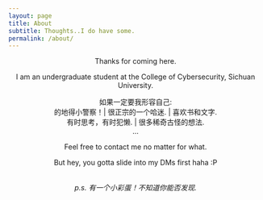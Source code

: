 ```yaml
---
layout: page
title: About
subtitle: Thoughts..I do have some.
permalink: /about/
---
```


<html>
<head>
    <title>Centered Text</title>
</head>
<body>

<div align="center">
  
<p>Thanks for coming here.</p>
<p>I am an undergraduate student at the College of Cybersecurity, Sichuan University.</p>

<p>
如果一定要我形容自己: <br>
的地得小警察！| 很正宗的一个哈迷. | 喜欢书和文字.<br>
有时思考，有时犯懒. | 很多稀奇古怪的想法.<br>
...
</p>

<p>Feel free to contact me no matter for what.</p>
<p>But hey, you gotta slide into my DMs first haha :P</p>

<br><span style="font-style: italic;">p.s. 有一个小彩蛋！不知道你能否发现.</span><br>

</div>

</body>
</html>





